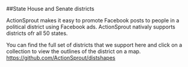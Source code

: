 ##State House and Senate districts

ActionSprout makes it easy to promote Facebook posts to people in a political district using Facebook ads. ActionSprout nativaly supports districts ofr all 50 states. 

You can find the full set of districts that we support here and click on a collection to view the outlines of the district on a map. 
https://github.com/ActionSprout/distshapes
